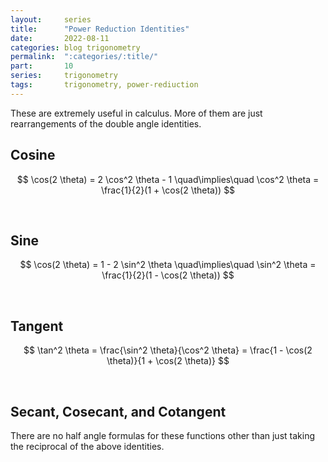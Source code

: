 ```yaml
---
layout:     series
title:      "Power Reduction Identities"
date:       2022-08-11
categories: blog trigonometry
permalink:  ":categories/:title/"
part:       10
series:     trigonometry
tags:       trigonometry, power-rediuction
---
```


These are extremely useful in calculus. More of them are just rearrangements of the double angle identities.

## Cosine

$$
\cos(2 \theta) = 2 \cos^2 \theta - 1 \quad\implies\quad \cos^2 \theta = \frac{1}{2}(1 + \cos(2 \theta))
$$

<br>

## Sine

$$
\cos(2 \theta) = 1 - 2 \sin^2 \theta \quad\implies\quad \sin^2 \theta = \frac{1}{2}(1 - \cos(2 \theta))
$$

<br>

## Tangent

$$
\tan^2 \theta = \frac{\sin^2 \theta}{\cos^2 \theta} = \frac{1 - \cos(2 \theta)}{1 + \cos(2 \theta)}
$$

<br>

## Secant, Cosecant, and Cotangent

There are no half angle formulas for these functions other than just taking the reciprocal of the above identities.
